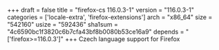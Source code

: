 +++
draft = false
title = "firefox-cs 116.0.3-1"
version = "116.0.3-1"
categories = ['locale-extra', 'firefox-extensions']
arch = "x86_64"
size = "542160"
usize = "592436"
sha1sum = "4c6590bc1f3820c6b7cfa43bf8b0080b53ce16a9"
depends = "['firefox>=116.0.3']"
+++
Czech language support for Firefox